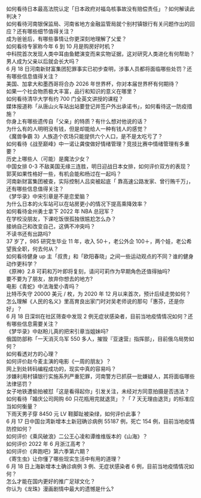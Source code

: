如何看待日本最高法院认定「日本政府对福岛核事故没有赔偿责任」？如何解读此判决？  
如何看待河南银保监局、河南省地方金融监管局就个别村镇银行有关问题作出的回应？还有哪些细节值得关注？  
成为爸爸后，有哪些事情让你更深刻地理解了父爱？  
如何看待专家称今年 6 到 10 月是购房好时机？  
中科院首次发现人类中耳由鱼鳃演变而来实物证据，这对研究人类进化有何帮助？  
男人成为父亲以后就会长大吗？  
6 月 18 日河南新财富集团犯罪事实已初步查明，涉事人员都将面临哪些处罚？还有哪些信息值得关注？  
美国、加拿大和墨西哥将合办 2026 年世界杯，你对本届世界杯有何期待？  
如果一个社会物质极大丰富，品行和知识的意义在哪里？  
如何看待清华大学有约 700 门全英文讲授的课程？  
媒体报道称「从唐山火车站出站要登记并签户外出承诺书」，如何看待这一防疫措施？  
你身上有哪些遗传自「父亲」的特质？有什么想对他说的话？  
为什么有的人明明没有钱，但是却能给人一种有钱人的感觉？  
《魔兽争霸 3》人族造个农场只能提供六个人口，是不是太吃亏了？  
如何看待《战至巅峰》中一诺让龚俊做好情绪管理？竞技比赛中情绪管理有多重要？  
历史上哪些人（可能）是魔法少女？  
中国女排 0-3 不敌美国无缘三连胜，明日迎战日本女排，如何评价双方的表现？  
郭芙如果性格好一些，有机会能和杨过在一起吗？  
河南新财富集团被查，实际控制人吕奕被起底「 靠高速公路发家、曾行贿千万」，还有哪些信息值得关注？  
《梦华录》中宋引章是不是恋爱脑？  
为什么日本的火车站可以在站房更小的情况下提高乘降效率？  
如何看待金州勇士拿下 2022 年 NBA 总冠军？  
在学校没朋友，下课吃饭很孤独很尴尬怎么办？  
接纳自己和改变自己，这俩不冲突吗？  
不读书还有出路吗?  
37 岁了，985 研究生毕业 11 年，收入 50＋，老公外企 100＋，两个娃，老公希望我全职，何去何从？  
如何看待健身 up 主「叔贵」和「欧阳春晓」之间一些运动观点的不同？谁的健身动作更科学？  
《原神》2.8 可莉和万叶即将复刻，请问可莉作为早期角色还值得抽吗?  
要不要为了朋友，放弃你想去的地方?  
电影《青蛇》中法海爱小青吗？  
比特币失守 20000 美元 / 枚，为 2020 年 12 月以来首次，预计后续走势如何？  
怎么理解《人民的名义》里高育良出家门时对吴老师说的那句「惠芬，还是你好」？  
6 月 18 日深圳在社区筛查中发现 2 例无症状感染者，目前当地疫情情况如何？还有哪些信息需要关注？  
《梦华录》中赵盼儿真的把宋引章当姐妹吗?  
俄国防部称「一天消灭乌军 550 多人，摧毁『亚速营』指挥部」，目前俄乌局势如何？  
如何看透对方的心理？  
如何评价赵今麦主演的电影《一周的朋友》？  
网上到处转码编程成功的，现实中真的容易吗？  
涉嫌利用村镇银行实施系列严重犯罪，河南警方已抓获一批嫌疑人，其将面临哪些法律惩罚？  
女子地铁遭偷拍被怼「这是看得起你」引发关注，未经对方同意拍摄是否违法？  
如何看待「婚庆公司网购 60 只花瓶用完就退货」？「 7 天无理由退货」的标准应当如何衡量？  
下雨天男子穿 8450 元 LV 鞋脚趾被染绿，如何评价此事？  
6 月 17 日中国台湾新增本土新冠确诊病例 55187 例，死亡 154 例，目前当地疫情防控如何？  
如何评价《乘风破浪》二公王心凌和谭维维版本的《山海》？  
如何评价 2022 年 6 月浙江高考？  
如何评价《奔跑吧》第六季第六期？  
《寄生虫》让你懂了哪些现实生活中有用的道理？  
6 月 18 日上海新增本土确诊病例 3 例、无症状感染者 6 例，目前当地疫情情况如何？  
怎么才能在国内更好的推广足球文化？  
你认为《龙珠》漫画剧情中最大的遗憾是什么?  
